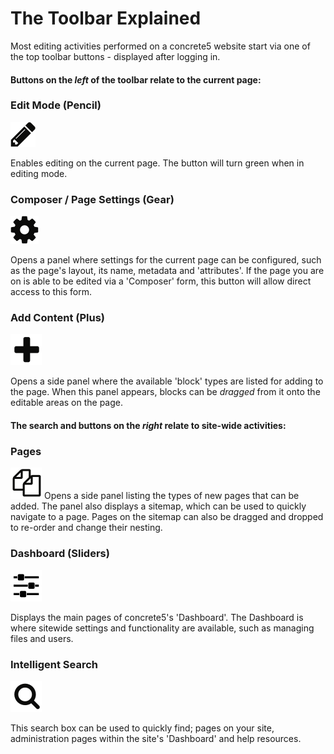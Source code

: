 # The Toolbar Explained

Most editing activities performed on a concrete5 website start via one of the top toolbar buttons - displayed after logging in.

#### Buttons on the *left* of the toolbar relate to the current page:

### Edit Mode (Pencil)
![](/assets/pencil.png)

Enables editing on the current page. The button will turn green when in editing mode.

### Composer / Page Settings (Gear)
![](/assets/cog.png)

Opens a panel where settings for the current page can be configured, such as the page's layout, its name, metadata and 'attributes'.
If the page you are on is able to be edited via a 'Composer' form, this button will allow direct access to this form.

### Add Content (Plus)
![](/assets/plus.png)

Opens a side panel where the available 'block' types are listed for adding to the page. When this panel appears, blocks can be *dragged* from it onto the editable areas on the page.

#### The search and buttons on the *right* relate to site-wide activities: 

### Pages
![](/assets/pages.png)
Opens a side panel listing the types of new pages that can be added. The panel also displays a sitemap, which can be used to quickly navigate to a page. Pages on the sitemap can also be dragged and dropped to re-order and change their nesting.

### Dashboard (Sliders)
![](/assets/slider.png)

Displays the main pages of concrete5's 'Dashboard'. The Dashboard is where sitewide settings and functionality are available, such as managing files and users.

### Intelligent Search
![](/assets/search.png)

This search box can be used to quickly find; pages on your site, administration pages within the site's 'Dashboard' and help resources.